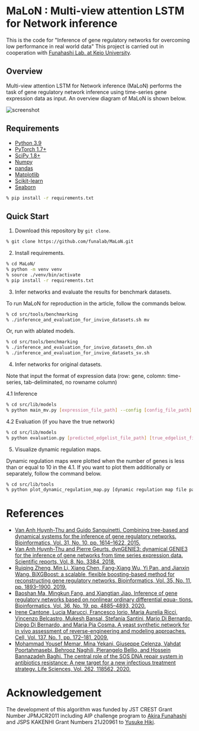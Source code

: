 # MaLoN : Multi-view attention LSTM for Network inference

This is the code for "Inference of gene regulatory networks for overcoming low performance in real world data"
This project is carried out in cooperation with [Funahashi Lab. at Keio University](https://fun.bio.keio.ac.jp/).


## Overview

Multi-view attention LSTM for Network inference (MaLoN) performs the task of gene regulatory network inference using time-series gene expression data as input.
An overview diagram of MaLoN is shown below.

![screenshot](https://github.com/funalab/MaLoN/raw/images/figure1.png)


## Requirements

- [Python 3.9](https://www.python.org/downloads/)
- [PyTorch 1.7+](https://chainer.org/)
- [SciPy 1.8+](https://scipy.org/)
- [Numpy](http://www.numpy.org)
- [pandas](https://pandas.pydata.org/)
- [Matplotlib](https://matplotlib.org/)
- [Scikit-learn](https://scikit-learn.org/)
- [Seaborn](https://seaborn.pydata.org/)

```sh
% pip install -r requirements.txt
```


## Quick Start

1. Download this repository by `git clone`.

```sh
% git clone https://github.com/funalab/MaLoN.git
```

2. Install requirements.

```sh
% cd MaLoN/
% python -m venv venv
% source ./venv/bin/activate
% pip install -r requirements.txt
```

3. Infer networks and evaluate the results for benchmark datasets.

To run MaLoN for reproduction in the article, follow the commands below. 

```sh
% cd src/tools/benchmarking
% ./inference_and_evaluation_for_invivo_datasets.sh mv
```

Or, run with ablated models.

```sh
% cd src/tools/benchmarking
% ./inference_and_evaluation_for_invivo_datasets_dnn.sh
% ./inference_and_evaluation_for_invivo_datasets_sv.sh
```

4. Infer networks for original datasets.

Note that input the format of expression data (row: gene, colomn: time-series, tab-deliminated, no rowname column)

4.1 Inference

```sh
% cd src/lib/models
% python main_mv.py [expression_file_path] --config [config_file_path] --name [dataset_name]
```

4.2 Evaluation (if you have the true network)

```sh
% cd src/lib/models
% python evaluation.py [predicted_edgelist_file_path] [true_edgelist_file_path] [dataset_name] [output_directory_path]
```

5. Visualize dynamic regulation maps.

Dynamic regulation maps were plotted when the number of genes is less than or equal to 10 in the 4.1.
If you want to plot them additionally or separately, follow the command below.

```sh
% cd src/lib/tools
% python plot_dynamic_regulation_map.py [dynamic regulation map file path] --type ['source' or 'target'] --out [output directory path] --name [dataset name]
```


# References

- [Van Anh Huynh-Thu and Guido Sanguinetti. Combining tree-based and dynamical systems for the inference of gene regulatory networks. Bioinformatics, Vol. 31, No. 10, pp. 1614–1622, 2015.](https://academic.oup.com/bioinformatics/article/31/10/1614/176842)
- [Van Anh Huynh-Thu and Pierre Geurts. dynGENIE3: dynamical GENIE3 for the inference of gene networks from time series expression data. Scientific reports, Vol. 8, No. 3384, 2018.](https://www.nature.com/articles/s41598-018-21715-0)
- [Ruiqing Zheng, Min Li, Xiang Chen, Fang-Xiang Wu, Yi Pan, and Jianxin Wang. BiXGBoost: a scalable, flexible boosting-based method for reconstructing gene regulatory networks. Bioinformatics, Vol. 35, No. 11, pp. 1893–1900, 2019.](https://academic.oup.com/bioinformatics/article/35/11/1893/5161079)
- [Baoshan Ma, Mingkun Fang, and Xiangtian Jiao. Inference of gene regulatory networks based on nonlinear ordinary differential equa- tions. Bioinformatics, Vol. 36, No. 19, pp. 4885–4893, 2020.](https://academic.oup.com/bioinformatics/article/36/19/4885/5709036)
- [Irene Cantone, Lucia Marucci, Francesco Iorio, Maria Aurelia Ricci, Vincenzo Belcastro, Mukesh Bansal, Stefania Santini, Mario Di Bernardo, Diego Di Bernardo, and Maria Pia Cosma. A yeast synthetic network for in vivo assessment of reverse-engineering and modeling approaches. Cell, Vol. 137, No. 1, pp. 172–181, 2009.](https://www.cell.com/fulltext/S0092-8674(09)00156-1)
- [Mohammad Yousef Memar, Mina Yekani, Giuseppe Celenza, Vahdat Poortahmasebi, Behrooz Naghili, Pierangelo Bellio, and Hossein Bannazadeh Baghi. The central role of the SOS DNA repair system in antibiotics resistance: A new target for a new infectious treatment strategy. Life Sciences, Vol. 262, 118562, 2020.](https://www.sciencedirect.com/science/article/pii/S0024320520313151)


# Acknowledgement

The development of this algorithm was funded by JST CREST Grant Number JPMJCR2011 including AIP challenge program to [Akira Funahashi](https://github.com/funasoul) and JSPS KAKENHI Grant Numbers 21J20961 to [Yusuke Hiki](https://github.com/hikiki-no-ki).
